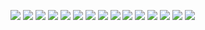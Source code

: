 ![](http://loenwind.info/eio/Iron_Powder.png)
![](http://loenwind.info/eio/Gold_Powder.png)
![](http://loenwind.info/eio/Copper_Powder.png)
![](http://loenwind.info/eio/Tin_Powder.png)
![](http://loenwind.info/eio/enderio_powderArdite_name.png)
![](http://loenwind.info/eio/enderio_powderCobalt_name.png)
![](http://loenwind.info/eio/Obsidian_Powder.png)
![](http://loenwind.info/eio/Ender_Pearl_Powder.png)
![](http://loenwind.info/eio/Vibrant_Powder.png)
![](http://loenwind.info/eio/Grains_of_Piezallity.png)
![](http://loenwind.info/eio/Grains_of_Prescience.png)
![](http://loenwind.info/eio/Grains_of_the_End.png)
![](http://loenwind.info/eio/Flour.png)
![](http://loenwind.info/eio/Loose_twigs_and_prunings.png)
![](http://loenwind.info/eio/Plant_clippings_and_trimmings.png)